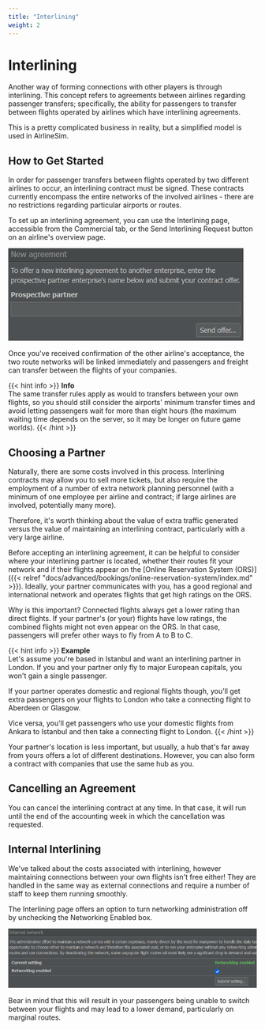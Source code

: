 ```yaml
---
title: "Interlining"
weight: 2
---
```


# Interlining

Another way of forming connections with other players is through interlining. This concept refers to agreements between airlines regarding passenger transfers; specifically, the ability for passengers to transfer between flights operated by airlines which have interlining agreements.

This is a pretty complicated business in reality, but a simplified model is used in AirlineSim.

## How to Get Started

In order for passenger transfers between flights operated by two different airlines to occur, an interlining contract must be signed. These contracts currently encompass the entire networks of the involved airlines - there are no restrictions regarding particular airports or routes.

To set up an interlining agreement, you can use the Interlining page, accessible from the Commercial tab, or the Send Interlining Request button on an airline's overview page.

![Forming Interlining Agreements](interlining_01.png "Forming Interlining Agreements")

Once you've received confirmation of the other airline's acceptance, the two route networks will be linked immediately and passengers and freight can transfer between the flights of your companies. 

{{< hint info >}}
**Info**  
The same transfer rules apply as would to transfers between your own flights, so you should still consider the airports' minimum transfer times and avoid letting passengers wait for more than eight hours (the maximum waiting time depends on the server, so it may be longer on future game worlds).
{{< /hint >}}

## Choosing a Partner

Naturally, there are some costs involved in this process. Interlining contracts may allow you to sell more tickets, but also require the employment of a number of extra network planning personnel (with a minimum of one employee per airline and contract; if large airlines are involved, potentially many more). 

Therefore, it's worth thinking about the value of extra traffic generated versus the value of maintaining an interlining contract, particularly with a very large airline.

Before accepting an interlining agreement, it can be helpful to consider where your interlining partner is located, whether their routes fit your network and if their flights appear on the [Online Reservation System (ORS)]({{< relref "docs/advanced/bookings/online-reservation-system/index.md" >}}). Ideally, your partner communicates with you, has a good regional and international network and operates flights that get high ratings on the ORS.

Why is this important? Connected flights always get a lower rating than direct flights. If your partner's (or your) flights have low ratings, the combined flights might not even appear on the ORS. In that case, passengers will prefer other ways to fly from A to B to C.

{{< hint info >}}
**Example**  
Let's assume you're based in Istanbul and want an interlining partner in London. If you and your partner only fly to major European capitals, you won't gain a single passenger.

If your partner operates domestic and regional flights though, you'll get extra passengers on your flights to London who take a connecting flight to Aberdeen or Glasgow.

Vice versa, you'll get passengers who use your domestic flights from Ankara to Istanbul and then take a connecting flight to London.
{{< /hint >}}

Your partner's location is less important, but usually, a hub that's far away from yours offers a lot of different destinations. However, you can also form a contract with companies that use the same hub as you.

## Cancelling an Agreement

You can cancel the interlining contract at any time. In that case, it will run until the end of the accounting week in which the cancellation was requested.

## Internal Interlining

We've talked about the costs associated with interlining, however maintaining connections between your own flights isn't free either! They are handled in the same way as external connections and require a number of staff to keep them running smoothly.

The Interlining page offers an option to turn networking administration off by unchecking the Networking Enabled box. 

![Enabling Networking](interlining_02.png "Enabling Networking")

Bear in mind that this will result in your passengers being unable to switch between your flights and may lead to a lower demand, particularly on marginal routes.
